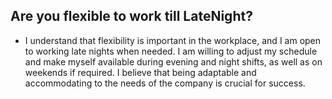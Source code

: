 Are you flexible to work till LateNight?
-------------------------------------
- I understand that flexibility is important in the workplace, and I am open to working late nights when needed. I am willing to adjust my schedule and make myself available during evening and night shifts, as well as on weekends if required. I believe that being adaptable and accommodating to the needs of the company is crucial for success.
